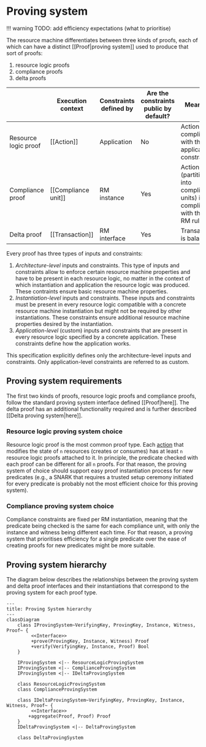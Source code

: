 # Proving system

!!! warning
    TODO: add efficiency expectations (what to prioritise)

The resource machine differentiates between three kinds of proofs, each of which can have a distinct [[Proof|proving system]] used to produce that sort of proofs:

1. resource logic proofs
2. compliance proofs
3. delta proofs

||Execution context|Constraints defined by|Are the constraints public by default?|Meaning
|-|-|-|-|-|
|Resource logic proof|[[Action]]|Application|No|Action is compliant with the application constraints|
|Compliance proof|[[Compliance unit]]|RM instance|Yes|Action (partitioned into compliance units) is compliant with the RM rules|
|Delta proof|[[Transaction]]|RM interface|Yes|Transaction is balanced|

Every proof has three types of inputs and constraints:

1. *Architecture-level* inputs and constraints. This type of inputs and constraints allow to enforce certain resource machine properties and have to be present in each resource logic, no matter in the context of which instantiation and application the resource logic was produced. These contraints ensure basic resource machine properties.
2. *Instantiation-level* inputs and constraints. These inputs and constraints must be present in every resource logic compatible with a concrete resource machine instantiation but might not be required by other instantiations. These constraints ensure additional resource machine properties desired by the instantiation.
3. *Application-level* (custom) inputs and constraints that are present in every resource logic specified by a concrete application. These constraints define how the application works.

This specification explicitly defines only the architecture-level inputs and constraints. Only application-level constraints are referred to as custom.

## Proving system requirements

The first two kinds of proofs, resource logic proofs and compliance proofs,
follow the standard proving system interface defined [[Proof|here]]. The delta
proof has an additional functionality required and is further described
[[Delta proving system|here]].

### Resource logic proving system choice

Resource logic proof is the most common proof type. Each [action](./../../data_structures/action.md) that modifies the state of `n` resources (creates or consumes) has at least `n` resource logic proofs attached to it. In principle, the predicate checked with each proof can be different for all `n` proofs. For that reason, the proving system of choice should support easy proof instantiation process for new predicates (e.g., a SNARK that requires a trusted setup ceremony initiated for every predicate is probably not the most efficient choice for this proving system).

### Compliance proving system choice

Compliance constraints are fixed per RM instantiation, meaning that the predicate being checked is the same for each compliance unit, with only the instance and witness being different each time. For that reason, a proving system that prioritises efficiency for a single predicate over the ease of creating proofs for new predicates might be more suitable.

## Proving system hierarchy

The diagram below describes the relationships between the proving system and delta proof interfaces and their instantiations that correspond to the proving system for each proof type.

``` mermaid
---
title: Proving System hierarchy
---
classDiagram
    class IProvingSystem~VerifyingKey, ProvingKey, Instance, Witness, Proof~ {
         <<Interface>>
         +prove(ProvingKey, Instance, Witness) Proof
         +verify(VerifyingKey, Instance, Proof) Bool
    }

    IProvingSystem <|-- ResourceLogicProvingSystem
    IProvingSystem <|-- ComplianceProvingSystem
    IProvingSystem <|-- IDeltaProvingSystem

    class ResourceLogicProvingSystem
    class ComplianceProvingSystem

    class IDeltaProvingSystem~VerifyingKey, ProvingKey, Instance, Witness, Proof~ {
         <<Interface>>
        +aggregate(Proof, Proof) Proof
    }
    IDeltaProvingSystem <|-- DeltaProvingSystem

    class DeltaProvingSystem

```